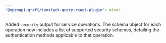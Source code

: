 ```yaml
---
'@openapi-qraft/tanstack-query-react-plugin': minor
---
```


Added `security` output for service operations. The schema object for each operation now includes a list of supported
security schemes, detailing the authentication methods applicable to that operation.
